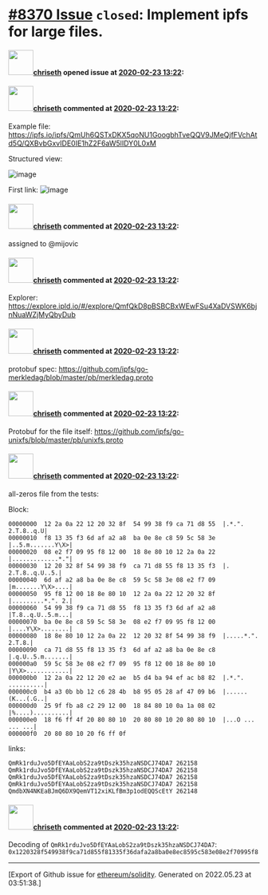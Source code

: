 # [\#8370 Issue](https://github.com/ethereum/solidity/issues/8370) `closed`: Implement ipfs for large files.

#### <img src="https://avatars.githubusercontent.com/u/9073706?v=4" width="50">[chriseth](https://github.com/chriseth) opened issue at [2020-02-23 13:22](https://github.com/ethereum/solidity/issues/8370):



#### <img src="https://avatars.githubusercontent.com/u/9073706?v=4" width="50">[chriseth](https://github.com/chriseth) commented at [2020-02-23 13:22](https://github.com/ethereum/solidity/issues/8370#issuecomment-590937730):

Example file: https://ipfs.io/ipfs/QmUh6QSTxDKX5qoNU1GoogbhTveQQV9JMeQjfFVchAtd5Q/QXBvbGxvIDE0IE1hZ2F6aW5lIDY0L0xM

Structured view:

![image](https://user-images.githubusercontent.com/9073706/75264240-6dd99e00-57ef-11ea-8995-ea020be4f460.png)

First link: 
![image](https://user-images.githubusercontent.com/9073706/75264273-79c56000-57ef-11ea-932d-f63b93415a3b.png)

#### <img src="https://avatars.githubusercontent.com/u/9073706?v=4" width="50">[chriseth](https://github.com/chriseth) commented at [2020-02-23 13:22](https://github.com/ethereum/solidity/issues/8370#issuecomment-590969736):

assigned to @mijovic

#### <img src="https://avatars.githubusercontent.com/u/9073706?v=4" width="50">[chriseth](https://github.com/chriseth) commented at [2020-02-23 13:22](https://github.com/ethereum/solidity/issues/8370#issuecomment-591506375):

Explorer: https://explore.ipld.io/#/explore/QmfQkD8pBSBCBxWEwFSu4XaDVSWK6bjnNuaWZjMyQbyDub

#### <img src="https://avatars.githubusercontent.com/u/9073706?v=4" width="50">[chriseth](https://github.com/chriseth) commented at [2020-02-23 13:22](https://github.com/ethereum/solidity/issues/8370#issuecomment-591510496):

protobuf spec: https://github.com/ipfs/go-merkledag/blob/master/pb/merkledag.proto

#### <img src="https://avatars.githubusercontent.com/u/9073706?v=4" width="50">[chriseth](https://github.com/chriseth) commented at [2020-02-23 13:22](https://github.com/ethereum/solidity/issues/8370#issuecomment-591513562):

Protobuf for the file itself: https://github.com/ipfs/go-unixfs/blob/master/pb/unixfs.proto

#### <img src="https://avatars.githubusercontent.com/u/9073706?v=4" width="50">[chriseth](https://github.com/chriseth) commented at [2020-02-23 13:22](https://github.com/ethereum/solidity/issues/8370#issuecomment-591517955):

all-zeros file from the tests:

Block:
```
00000000  12 2a 0a 22 12 20 32 8f  54 99 38 f9 ca 71 d8 55  |.*.". 2.T.8..q.U|
00000010  f8 13 35 f3 6d af a2 a8  ba 0e 8e c8 59 5c 58 3e  |..5.m.......Y\X>|
00000020  08 e2 f7 09 95 f8 12 00  18 8e 80 10 12 2a 0a 22  |.............*."|
00000030  12 20 32 8f 54 99 38 f9  ca 71 d8 55 f8 13 35 f3  |. 2.T.8..q.U..5.|
00000040  6d af a2 a8 ba 0e 8e c8  59 5c 58 3e 08 e2 f7 09  |m.......Y\X>....|
00000050  95 f8 12 00 18 8e 80 10  12 2a 0a 22 12 20 32 8f  |.........*.". 2.|
00000060  54 99 38 f9 ca 71 d8 55  f8 13 35 f3 6d af a2 a8  |T.8..q.U..5.m...|
00000070  ba 0e 8e c8 59 5c 58 3e  08 e2 f7 09 95 f8 12 00  |....Y\X>........|
00000080  18 8e 80 10 12 2a 0a 22  12 20 32 8f 54 99 38 f9  |.....*.". 2.T.8.|
00000090  ca 71 d8 55 f8 13 35 f3  6d af a2 a8 ba 0e 8e c8  |.q.U..5.m.......|
000000a0  59 5c 58 3e 08 e2 f7 09  95 f8 12 00 18 8e 80 10  |Y\X>............|
000000b0  12 2a 0a 22 12 20 e2 ae  b5 d4 ba 94 ef ac b8 82  |.*.". ..........|
000000c0  b4 a3 0b bb 12 c6 28 4b  b8 95 05 28 af 47 09 b6  |......(K...(.G..|
000000d0  25 9f fb a8 c2 29 12 00  18 84 80 10 0a 1a 08 02  |%....)..........|
000000e0  18 f6 ff 4f 20 80 80 10  20 80 80 10 20 80 80 10  |...O ... ... ...|
000000f0  20 80 80 10 20 f6 ff 0f 
```

links:
```
QmRk1rduJvo5DfEYAaLobS2za9tDszk35hzaNSDCJ74DA7 262158 
QmRk1rduJvo5DfEYAaLobS2za9tDszk35hzaNSDCJ74DA7 262158 
QmRk1rduJvo5DfEYAaLobS2za9tDszk35hzaNSDCJ74DA7 262158 
QmRk1rduJvo5DfEYAaLobS2za9tDszk35hzaNSDCJ74DA7 262158 
QmdbXN4NKEaBJmQ6DX9QemVT12xiKLfBm3p1odEQQScEtY 262148 
```

#### <img src="https://avatars.githubusercontent.com/u/9073706?v=4" width="50">[chriseth](https://github.com/chriseth) commented at [2020-02-23 13:22](https://github.com/ethereum/solidity/issues/8370#issuecomment-591520487):

Decoding of `QmRk1rduJvo5DfEYAaLobS2za9tDszk35hzaNSDCJ74DA7`:  `0x1220328f549938f9ca71d855f81335f36dafa2a8ba0e8ec8595c583e08e2f70995f8`


-------------------------------------------------------------------------------



[Export of Github issue for [ethereum/solidity](https://github.com/ethereum/solidity). Generated on 2022.05.23 at 03:51:38.]
